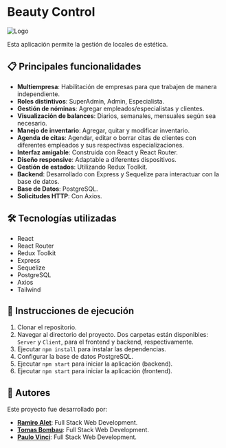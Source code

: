 # Beauty Control

![Logo](https://res.cloudinary.com/dvptbowso/image/upload/v1707922478/Captura_de_pantalla_2024-02-14_115350_deh1gv.png)

Esta aplicación permite la gestión de locales de estética.

## 📋 Principales funcionalidades

- **Multiempresa**: Habilitación de empresas para que trabajen de manera independiente.
- **Roles distintivos**: SuperAdmin, Admin, Especialista.
- **Gestión de nóminas**: Agregar empleados/especialistas y clientes.
- **Visualización de balances**: Diarios, semanales, mensuales según sea necesario.
- **Manejo de inventario**: Agregar, quitar y modificar inventario.
- **Agenda de citas**: Agendar, editar o borrar citas de clientes con diferentes empleados y sus respectivas especializaciones.
- **Interfaz amigable**: Construida con React y React Router.
- **Diseño responsive**: Adaptable a diferentes dispositivos.
- **Gestión de estados**: Utilizando Redux Toolkit.
- **Backend**: Desarrollado con Express y Sequelize para interactuar con la base de datos.
- **Base de Datos**: PostgreSQL.
- **Solicitudes HTTP**: Con Axios.

## 🛠️ Tecnologías utilizadas

- React
- React Router
- Redux Toolkit
- Express
- Sequelize
- PostgreSQL
- Axios
- Tailwind

## 🚀 Instrucciones de ejecución

1. Clonar el repositorio.
2. Navegar al directorio del proyecto. Dos carpetas están disponibles: `Server` y `Client`, para el frontend y backend, respectivamente.
3. Ejecutar `npm install` para instalar las dependencias.
4. Configurar la base de datos PostgreSQL.
5. Ejecutar `npm start` para iniciar la aplicación (backend).
6. Ejecutar `npm start` para iniciar la aplicación (frontend).

## 👥 Autores

Este proyecto fue desarrollado por:

- [**Ramiro Alet**](https://www.linkedin.com/in/ramiro-alet/): Full Stack Web Development.
- [**Tomas Bombau**](https://www.linkedin.com/in/tom%C3%A1s-ignacio-bombau-049a52139/): Full Stack Web Development.
- [**Paulo Vinci**](https://www.linkedin.com/in/paulo-damian-vinci/): Full Stack Web Development.
